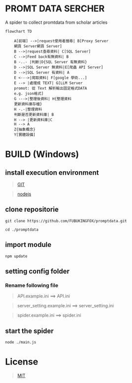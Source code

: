 # PROMT DATA SERCHER
A spider to collect promtdata from scholar articles

```mermaid
flowchart TD
    
    A[前端] -->|request使用者搜尋| B[Proxy Server
    網頁 Server網頁 Server]
    B -->|request查尋資料| C[SQL Server]
    C -->|Feed back有無資料| B
    B -..- |判斷|D{SQL Server 有無資料}
    D -->|SQL Server 無資料|E[爬蟲 API Server]
    D -->|SQL Server 有資料| A
    E <--->|爬取資料| F[google 學術...]
    E --> |處理成 TEXT| G[LLM Server
    promot: 從 Text 解析輸出固定格式DATA
    e.g. json格式]
    G --->|整理後資料| H{整理資料
    更新資料庫存檔}
    H -.-|整理資料
    判斷是否更新資料庫| B
    H --> |更新資料庫|C
    H --> A
    Z{抽象概念}
    Y[實體設備]
```

# BUILD (Windows)
## install execution environment
> [GIT](https://git-scm.com/)

> [nodejs](https://nodejs.org/en)
## clone repositorie
```
git clone https://github.com/FUBUKINGFOX/promptdata.git
```
```
cd ./promptdata
```
## import module 
```
npm update
```
## setting config folder
### Rename following file
> API.example.ini ==> API.ini

> server_setting.example.ini ==> server_setting.ini

> spider.example.ini ==> spider.ini

## start the spider
```
node ./main.js
```

# License
> [MIT](./LICENSE)
